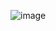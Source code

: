 ![image](https://user-images.githubusercontent.com/31657298/226248029-73bd255b-8a3b-4b0e-9bc7-938e94afa013.png)
